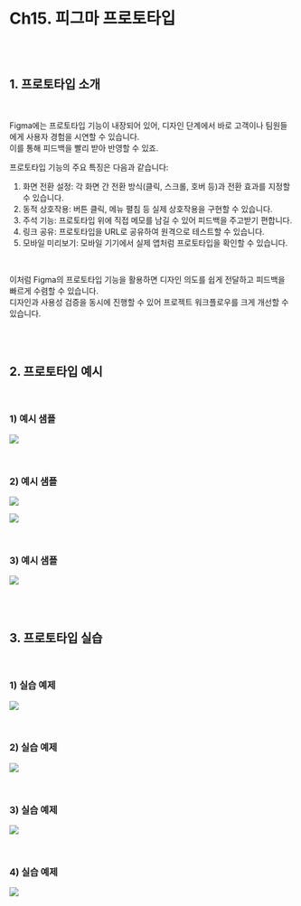 # Ch15. 피그마 프로토타입

<br>
<br>

## 1. 프로토타입 소개

<br>

Figma에는 프로토타입 기능이 내장되어 있어, 디자인 단계에서 바로 고객이나 팀원들에게 사용자 경험을 시연할 수 있습니다.   
이를 통해 피드백을 빨리 받아 반영할 수 있죠.

프로토타입 기능의 주요 특징은 다음과 같습니다:  

1. 화면 전환 설정: 각 화면 간 전환 방식(클릭, 스크롤, 호버 등)과 전환 효과를 지정할 수 있습니다.
2. 동적 상호작용: 버튼 클릭, 메뉴 펼침 등 실제 상호작용을 구현할 수 있습니다.
3. 주석 기능: 프로토타입 위에 직접 메모를 남길 수 있어 피드백을 주고받기 편합니다.
4. 링크 공유: 프로토타입을 URL로 공유하여 원격으로 테스트할 수 있습니다.
5. 모바일 미리보기: 모바일 기기에서 실제 앱처럼 프로토타입을 확인할 수 있습니다.

<br>

이처럼 Figma의 프로토타입 기능을 활용하면 디자인 의도를 쉽게 전달하고 피드백을 빠르게 수렴할 수 있습니다.   
디자인과 사용성 검증을 동시에 진행할 수 있어 프로젝트 워크플로우를 크게 개선할 수 있습니다.

<br>
<br>  

## 2. 프로토타입 예시

<br>

### 1) 예시 샘플  

![](Files/image%20115.png)    

<br>

### 2) 예시 샘플  

![](Files/image%20116.png)  

![](Files/image%20117.png)  

<br>

### 3) 예시 샘플

![](Files/image%20118.png)  

<br>
<br>

## 3. 프로토타입 실습

<br>

### 1) 실습 예제

![](Files/image%20119.png)  

<br>

### 2) 실습 예제

![](Files/image%20120.png)  

<br>

### 3) 실습 예제

![](Files/image%20121.png)  

<br>  

### 4) 실습 예제

![](Files/image%20122.png)